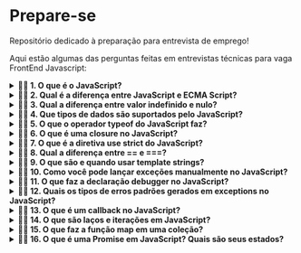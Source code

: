 # Prepare-se
Repositório dedicado à preparação para entrevista de emprego!

Aqui estão algumas das perguntas feitas em entrevistas técnicas para vaga FrontEnd Javascript:

<details>
<summary><strong>👨‍💻 1. O que é o JavaScript?</strong></summary><br />
O JavaScript é uma linguagem de script, criada em 1995 por Brendan Eich na Netscape. Inicialmente criada para o popular navegador Netscape Navigator, com o passar dos anos, passou a ser a linguagem padrão dos navegadores e hoje é uma das mais populares do mundo. É possível usar JavaScript para o desenvolvimento web, desenvolvimento de aplicativos mobile, de aplicações de backend e até aplicações de IOT.
</details>
<details>
<summary><strong>👨‍💻 2. Qual é a diferença entre JavaScript e ECMA Script?</strong></summary><br /> 
O ECMA Script é uma especificação, contendo diretrizes e regras para padronizar o JavaScript, mantida pela comunidade e gerida pela Mozila Foundation. O JavaScript é uma linguagem de script que segue os padrões sugeridos pelo ECMA Script.
</details>
<details>
<summary><strong>👨‍💻 3. Qual a diferença entre valor indefinido e nulo?</strong></summary><br /> 
Um valor indefinido significa que uma variável foi declarada, mas ainda não foi atribuído um valor, já um valor nulo é um valor atribuído ou resultado de um erro que foi gerado.

As variáveis no JavaScript quando inicializadas e não atribuídas tem em seu valor por padrão indefinido. O JavaScript não define um valor como nulo, você precisa definir manualmente.
</details>
<details>
<summary><strong>👨‍💻 4. Que tipos de dados são suportados pelo JavaScript?</strong></summary><br /> 
O JavaScript possui 7 tipos de dados primitivos: String, Number, Boolean, BigInt, Null, Undefined e Symbol. O tipo de dado Object entra na lista como oitavo, embora seja listado como um tipo, um Object é uma estrutura de dados.
</details>
<details>
<summary><strong>👨‍💻 5. O que o operador typeof do JavaScript faz?</strong></summary><br /> 
O tipo do dado de um operando em formato de string, podendo por exemplo retornar se o valor verificado é uma String, Number, Boolean, Null, Undefined, entre outros.

Exemplo de uso do typeof
```
const mensagem = "Algum texto aqui";
console.log(typeof mensagem); // output: string

const ano = 2022;
console.log(typeof ano); // output: number
```
</details>
<details>
<summary><strong>👨‍💻 6. O que é uma closure no JavaScript?</strong></summary><br />
Closures são variáveis ou funções que fazem parte do escopo de uma função, possuem acesso limitado ao escopo da função a que pertencem.
</details>
<details>
<summary><strong>👨‍💻 7. O que é a diretiva use strict do JavaScript?</strong></summary><br />
O modo strict é uma forma de manter a escrita do JavaScript mais rigoroso, proibindo o uso de algumas sintaxes ainda não suportadas ou que provavelmente serão definidas em versões futuras do ECMAScript, além de práticas não recomendas pela linguagem, como atribuição de valores a variáveis não definidas, uso global de variáveis, entre outros pontos.

Ao usar o modo strict, estes erros silenciosos do JavaScript são lançados como exceções.
</details>
<details>
<summary><strong>👨‍💻 8. Qual a diferença entre == e ===?</strong></summary><br />
A igualdade ampla (==) compara dois valores após converter ambos os valores para um tipo comum, independente do seu tipo. Após as conversões o == verifica a igualdade do valor.

A igualdade estrita (===) compara dois valores para a igualdade antes de realizar qualquer conversão. Este comparador verifica se o tipo e o valor estão iguais. Geralmente é o comparador mais indicado a se utilizar.
</details>
<details>
<summary><strong>👨‍💻 9. O que são e quando usar template strings?</strong></summary><br />
Uma Template String é uma string que permite criar expressões embutidas, usando acentos graves para envolver a string no lugar de aspas. É possível usar uma expressão com strings multi-linhas ou realizar a interpolação de string usando uma expressão.

É utilizando quando precisamos adicionar em uma string uma ou mais variáveis.

Exemplo de Template String
```
const outraVariavel = 'texto'
const mensagem = `meu ${outraVariavel} com mais texto`; 
```
</details>
<details>
<summary><strong>👨‍💻 10. Como você pode lançar exceções manualmente no JavaScript?</strong></summary><br />
Usando a declaração throw com uma expressão, geralmente uma instância do construtor Error do JavaScript. Ao lançar esta exceção a função será interrompida e o retorno será passado para o primeiro bloco da função catch em um try.

Se nenhum bloco catch estiver definido, a função será interrompida.
</details>
<details>
<summary><strong>👨‍💻 11. O que faz a declaração debugger no JavaScript?</strong></summary><br />
Quando um depurador de código está ativado, por exemplo, o debugger no Chrome, faz a execução do script pausar no ponto que a declaração está definida, como um breakpoint, para que o código possa ser inspecionado.

Exemplo de uso do debugger
```
function minhaFuncao() {
  const mensagem = 'Alguma coisa aqui';
  const resultado = 2 * 8;
  
  debugger;
  // pausa aqui para depurar o código.
}
```
</details>
<details>
<summary><strong>👨‍💻 12. Quais os tipos de erros padrões gerados em exceptions no JavaScript?</strong></summary><br />
Além do construtor genérico para o objeto Error existem os tipos EvalError, ReferenceError, RangeError, SyntaxError, TypeError, URIError e InternalError (não é mais recomendado).
</details>
<details>
<summary><strong>👨‍💻 13. O que é um callback no JavaScript?</strong></summary><br />
É uma função que é executada só após a execução de outra função. A função de callback é passada como argumento de uma função inicial e será executada na sequência.

Exemplo de um callback
```
function segundaMensagem() {
  console.log('Mensagem 2.');
}

function primeiraMensagem(nome, callback) {
  console.log('Mensagem 1: ', nome);
  callback();
}

primeiraMensagem('Daniel', segundaMensagem);
```
</details>
<details>
<summary><strong>👨‍💻 14. O que são laços e iterações em JavaScript?</strong></summary><br />
São formas de realizar operações múltiplas vezes. Os tipos de laços e iterações do JavaScript mais comuns são: while, do while, for, for in e for off.
</details>
<details>
<summary><strong>👨‍💻 15. O que faz a função map em uma coleção?</strong></summary><br />
A função map permite percorrer uma coleção de itens de um array para fazer alguma operação de transformação ou alteração nos itens, ao final o map retorna uma nova lista com a mesma quantidade de itens da lista inicial.

Exemplo de uso do map
```
const cores = ['branco', 'azul', 'vermelho'];

const resultado = cores.map((corAtual) => {
    console.log(corAtual);
    return corAtual.toUpperCase();
})

console.log(resultado) // ['BRANCO', 'AZUL', 'CINZA']
```
</details>
<details>
<summary><strong>👨‍💻 16. O que é uma Promise em JavaScript? Quais são seus estados?</strong></summary><br />
Uma Promise em JavaScript é um objeto usado para realizar operações assíncronas, ela contém um valor que poderá estar ou não disponível no futuro. É ideal para controlar um fluxo do sistema, quando várias operações precisam ser realizadas de forma paralela.

Uma promise contém três estados:

Pending: Quando a promessa é iniciada mas ainda não foi realizada nem rejeitada.
Fulfilled: Quando a promessa é finalizada com sucesso.
Reject: Quando ocorre algum erro e a promessa é encerrada.
Settled: Quando a promessa é encerrada e sabe se foi finalizada com sucesso ou falha.

Exemplo de uma Promise
```
// Criando uma promise
const minhaPromessa = new Promise((resolve, reject) => {
  try {
    // Faz alguma coisa aqui.
    const valorInicial = 5;
    const multiplicador = 7
    const resultado = multiplicador * valorInicial;

    resolve(resultado)
  } catch (erro) {
    reject(erro)
  }
})
                      
// Executando uma promise
minhaPromessa
  .then((parametrosRetornados) => { 
    /* sucesso */
    console.log('Promessa realizada com sucesso');
    console.log(`Resultado: ${parametrosRetornados}`);
  })
  .catch((erro) => {
    console.log('Promessa teve algum erro');
    console.log(erro.message);
  })
  ```
  </details>
